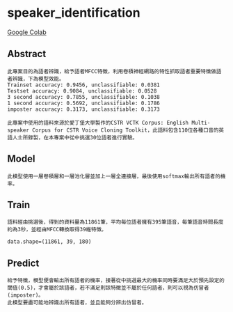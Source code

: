#   speaker_identification
[Google Colab](https://colab.research.google.com/drive/12sKidXvTXbzm6jFK5WVz6vf6JanoMgz2?authuser=1)
##  Abstract

    此專案目的為語者辨識，給予語者MFCC特徵，利用卷積神經網路的特性抓取語者重要特徵做語者辨識，下為模型效能。
    Trainset accuracy: 0.9456, unclassifiable: 0.0381
    Testset accuracy: 0.9084, unclassifiable: 0.0528
    3 second accuracy: 0.7855, unclassifiable: 0.1038
    1 second accuracy: 0.5692, unclassifiable: 0.1786
    imposter accuracy: 0.3173, unclassifiable: 0.3173

    此專案中使用的語料來源於愛丁堡大學製作的CSTR VCTK Corpus: English Multi-speaker Corpus for CSTR Voice Cloning Toolkit，此語料包含110位各種口音的英語人士所錄製，在本專案中從中挑選30位語者進行實驗。

## Model
    此模型使用一層卷積層和一層池化層並加上一層全連接層，最後使用softmax輸出所有語者的機率。

##  Train
    語料經由挑選後，得到的資料量為11861筆，平均每位語者擁有395筆語音，每筆語音時間長度約為3秒，並經由MFCC轉換取得39維特徵。
    
    data.shape=(11861, 39, 180)

##  Predict
    給予特徵，模型便會輸出所有語者的機率，接著從中挑選最大的機率同時要滿足大於預先設定的閾值(0.5)，才會屬於該語者，若不滿足則該特徵並不屬於任何語者，則可以視為仿冒者(imposter)。
    此模型要盡可能地辨識出所有語者，並且能夠分辨出仿冒者。
